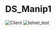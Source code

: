 # DS_Manip1

![Client](https://user-images.githubusercontent.com/95129542/226476391-6b2cefc1-3725-4d9a-a314-cd08bd16eec9.png)
![telnet_test](https://user-images.githubusercontent.com/95129542/226476397-9322d54c-7031-407e-a5aa-975e688c7017.png)



